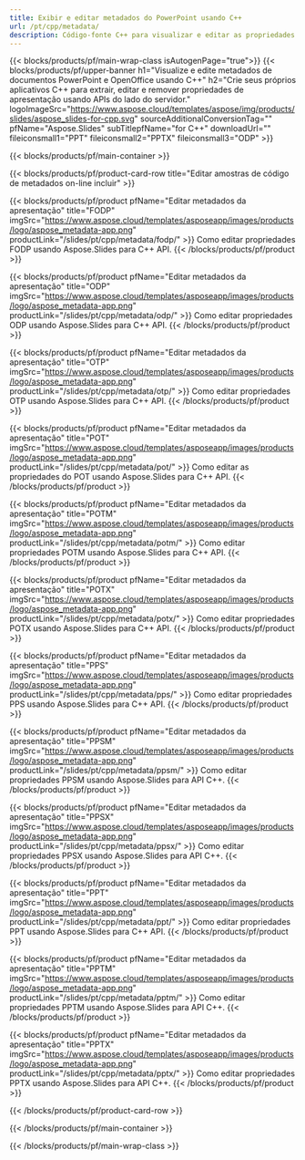 ```yaml
---
title: Exibir e editar metadados do PowerPoint usando C++
url: /pt/cpp/metadata/
description: Código-fonte C++ para visualizar e editar as propriedades da apresentação
---
```


{{< blocks/products/pf/main-wrap-class isAutogenPage="true">}}
{{< blocks/products/pf/upper-banner h1="Visualize e edite metadados de documentos PowerPoint e OpenOffice usando C++" h2="Crie seus próprios aplicativos C++ para extrair, editar e remover propriedades de apresentação usando APIs do lado do servidor." logoImageSrc="https://www.aspose.cloud/templates/aspose/img/products/slides/aspose_slides-for-cpp.svg" sourceAdditionalConversionTag="" pfName="Aspose.Slides" subTitlepfName="for C++" downloadUrl="" fileiconsmall1="PPT" fileiconsmall2="PPTX" fileiconsmall3="ODP" >}}

{{< blocks/products/pf/main-container >}}

{{< blocks/products/pf/product-card-row title="Editar amostras de código de metadados on-line incluir" >}}

{{< blocks/products/pf/product pfName="Editar metadados da apresentação" title="FODP" imgSrc="https://www.aspose.cloud/templates/asposeapp/images/products/logo/aspose_metadata-app.png" productLink="/slides/pt/cpp/metadata/fodp/" >}}
Como editar propriedades FODP usando Aspose.Slides para C++ API.
{{< /blocks/products/pf/product >}}

{{< blocks/products/pf/product pfName="Editar metadados da apresentação" title="ODP" imgSrc="https://www.aspose.cloud/templates/asposeapp/images/products/logo/aspose_metadata-app.png" productLink="/slides/pt/cpp/metadata/odp/" >}}
Como editar propriedades ODP usando Aspose.Slides para C++ API.
{{< /blocks/products/pf/product >}}

{{< blocks/products/pf/product pfName="Editar metadados da apresentação" title="OTP" imgSrc="https://www.aspose.cloud/templates/asposeapp/images/products/logo/aspose_metadata-app.png" productLink="/slides/pt/cpp/metadata/otp/" >}}
Como editar propriedades OTP usando Aspose.Slides para C++ API.
{{< /blocks/products/pf/product >}}

{{< blocks/products/pf/product pfName="Editar metadados da apresentação" title="POT" imgSrc="https://www.aspose.cloud/templates/asposeapp/images/products/logo/aspose_metadata-app.png" productLink="/slides/pt/cpp/metadata/pot/" >}}
Como editar as propriedades do POT usando Aspose.Slides para C++ API.
{{< /blocks/products/pf/product >}}

{{< blocks/products/pf/product pfName="Editar metadados da apresentação" title="POTM" imgSrc="https://www.aspose.cloud/templates/asposeapp/images/products/logo/aspose_metadata-app.png" productLink="/slides/pt/cpp/metadata/potm/" >}}
Como editar propriedades POTM usando Aspose.Slides para C++ API.
{{< /blocks/products/pf/product >}}

{{< blocks/products/pf/product pfName="Editar metadados da apresentação" title="POTX" imgSrc="https://www.aspose.cloud/templates/asposeapp/images/products/logo/aspose_metadata-app.png" productLink="/slides/pt/cpp/metadata/potx/" >}}
Como editar propriedades POTX usando Aspose.Slides para C++ API.
{{< /blocks/products/pf/product >}}

{{< blocks/products/pf/product pfName="Editar metadados da apresentação" title="PPS" imgSrc="https://www.aspose.cloud/templates/asposeapp/images/products/logo/aspose_metadata-app.png" productLink="/slides/pt/cpp/metadata/pps/" >}}
Como editar propriedades PPS usando Aspose.Slides para C++ API.
{{< /blocks/products/pf/product >}}

{{< blocks/products/pf/product pfName="Editar metadados da apresentação" title="PPSM" imgSrc="https://www.aspose.cloud/templates/asposeapp/images/products/logo/aspose_metadata-app.png" productLink="/slides/pt/cpp/metadata/ppsm/" >}}
Como editar propriedades PPSM usando Aspose.Slides para API C++.
{{< /blocks/products/pf/product >}}

{{< blocks/products/pf/product pfName="Editar metadados da apresentação" title="PPSX" imgSrc="https://www.aspose.cloud/templates/asposeapp/images/products/logo/aspose_metadata-app.png" productLink="/slides/pt/cpp/metadata/ppsx/" >}}
Como editar propriedades PPSX usando Aspose.Slides para API C++.
{{< /blocks/products/pf/product >}}

{{< blocks/products/pf/product pfName="Editar metadados da apresentação" title="PPT" imgSrc="https://www.aspose.cloud/templates/asposeapp/images/products/logo/aspose_metadata-app.png" productLink="/slides/pt/cpp/metadata/ppt/" >}}
Como editar propriedades PPT usando Aspose.Slides para C++ API.
{{< /blocks/products/pf/product >}}

{{< blocks/products/pf/product pfName="Editar metadados da apresentação" title="PPTM" imgSrc="https://www.aspose.cloud/templates/asposeapp/images/products/logo/aspose_metadata-app.png" productLink="/slides/pt/cpp/metadata/pptm/" >}}
Como editar propriedades PPTM usando Aspose.Slides para API C++.
{{< /blocks/products/pf/product >}}

{{< blocks/products/pf/product pfName="Editar metadados da apresentação" title="PPTX" imgSrc="https://www.aspose.cloud/templates/asposeapp/images/products/logo/aspose_metadata-app.png" productLink="/slides/pt/cpp/metadata/pptx/" >}}
Como editar propriedades PPTX usando Aspose.Slides para API C++.
{{< /blocks/products/pf/product >}}



{{< /blocks/products/pf/product-card-row >}}

{{< /blocks/products/pf/main-container >}}
    
{{< /blocks/products/pf/main-wrap-class >}}